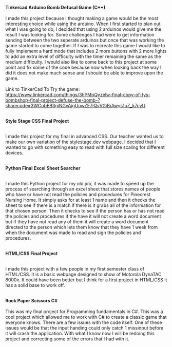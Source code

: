 **Tinkercad Arduino Bomb Defusal Game (C++)** <br /><br />
I made this project because I thought making a game would be the most interesting choice while using the arduino. When I first started to plan out what I was going to do, I decided that using 2 arduinos would give me the result I was looking for. Some challenges I had were to get information sending between the two seperate arduinos but once that was working the game started to come together. If I was to recreate this game I would like to fully implement a hard mode that includes 2 more buttons with 2 more lights to add an extra level of difficulty with the timer remaining the same as the medium difficulty. I would also like to come back to this project at some point and fix some of the code because now when looking back the way I did it does not make much sense and I should be able to improve upon the game. <br /><br />
Link to TinkerCad To Try the game: https://www.tinkercad.com/things/3hPMpQyzelw-final-copy-of-tys-bombshop-final-project-defuse-the-bomb-?sharecode=3WCobEB3giNGvAigUowZE7jQvVGiBrAwys1uZ_k7cyU <br /> <br />

**Style Stage CSS Final Project** <br /><br />

I made this project for my final in advanced CSS. Our teacher wanted us to make our own variation of the stylestage.dev webpage. I decided that I wanted to go with something easy to read with full size scaling for different devices.
<br /><br />

**Python Final Excel Sheet Searcher** <br /><br />

I made this Python project for my old job, it was made to speed up the process of searching through an excel sheet that stores names of people who have or have not read the policies and procedures for Pinecrest Nursing Home. It simply asks for at least 1 name and then it checks the sheet to see if there is a match if there is it grabs all of the information for that chosen person. Then it checks to see if the person has or has not read the policies and procedures if the have it will not create a word document but if they have not read any of them it will create a word document directed to the person which lets them know that they have 1 week from when the document was made to read and sign the policies and procedures. <br /><br />

**HTML/CSS Final Project** <br /><br />

I made this project with a few people in my first semester class of HTML/CSS. It is a basic webpage designed to show of Motorola DynaTAC 8000x. It could have been better but I think for a first project in HTML/CSS it has a solid base to work off. <br /><br />

**Rock Paper Scissors C#**<br /><br />
This was my final project for Programming fundamentals in C#. This was a cool project which allowed me to work with C# to create a classic game that everyone knows. There are a few issues with the code itself. One of these issues would be that the input handing could only catch 1 missinput before it will crash the application. With what I know now I will be redoing this project and correcting some of the errors that I had with it.<br /><br />

